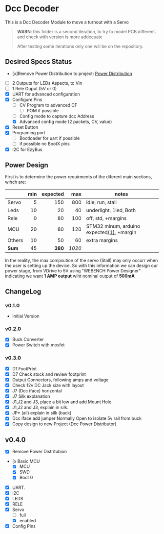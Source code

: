 # Dcc Decoder
This is a Dcc Decoder Module to move a turnout with a Servo

> __WARN__: this folder is a second iteration, to try to model PCB different. and check with version is more addecuate
>
> After testing some iterations only one will be on the repository.


## Desired Specs Status
* ̣[x]Remove Power Distribution to project:  [Power Distribution](../DccBlocks/DccPowerDistribution/)
* [ ] 2 Outputs for LEDs Aspects, to Vin
* [ ] 1 Rele Ouput (5V or 0)
* [x] UART for advanced configuration
* [x] Configure Pins
  * [ ] CV Program to advanced CF
    * [ ] POM if possible
  * [ ] Config mode to capture dcc Address
  * [x] Advanced config mode (2 packets, CV, value)
* [x] Reset Button
* [x] Programing port
  * [ ] Bootloader for uart if possible
  * [ ] if possible no BootX pins
* [x] I2C for EzyBus

## Power Design
First is to determine the power requirments of the diferent main sections, wihch are:

|       |min|expected|max|notes|
|---    |--:|--:|--:|---|
|Servo  | 5 |150|800|idle, run, stall|
|Leds   |10 |20 |40 | underlight, 1led, Both|
|Rele   |0  |80 |100| off, std, +margins|
|MCU    |20 |80 |120|STM32 minum, arduino expected[(1)](https://www.gadgetmakersblog.com/power-consumption-arduinos-atmega328-microcontroller/), +margin|
|Others |10|50|60| extra margins
|**Sum**|45|**380**|*1020*|

In the reality, the max compsution of the servo (Stall) may only occurr when the user is setting up the device. So with this information we can design our power stage, from VDrive to 5V using "WEBENCH Power Designer" indicating we want **1 AMP output** wiht nominal output of **500mA**

## ChangeLog
### v0.1.0
* Initial Version
### v0.2.0
* [x] Buck Converter
* [x] Power Switch with mosfet
### v0.3.0
* [X] D1 FootPrint
* [x] D7 Check stock and review footprint
* [x] Output Connectors, following amps and voltage
* [x] Check 12v DC Jack size with layout
* [X] J7 (Dcc iface) horizontal
* [X] J7 Silk explanation
* [x] J1,J2 and J3, place a bit low and add Mount Hole
* [x] J1,J2 and J3, explain in silk.
* [x] JP* (all) explain in silk (back)
* [x] Dcc iface add jumper Normally Open to isolate 5v rail from buck
* [x] Copy design to new Project (Dcc Power Distributor)
## v0.4.0
* [x] Remove Power Distritubion
* [x Basic MCU
  * [x] MCU
  * [x] SWD
  * [x] Boot 0
* [x] UART.
* [x] I2C
* [x] LEDS
* [x] RELE
* [x] Servo
  * [ ] full
  * [x] enabled
* [x] Config Pins 